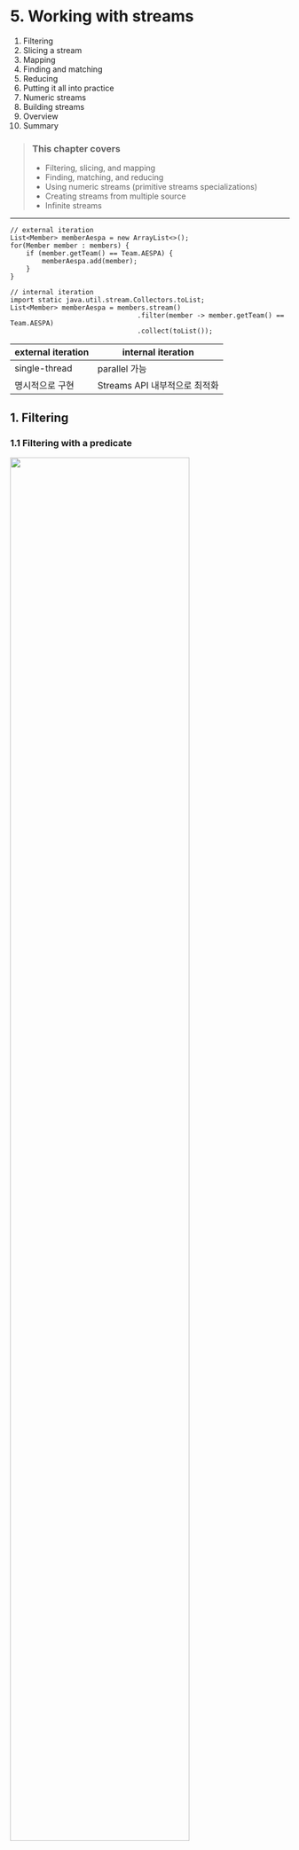 # 5. Working with streams

1. Filtering
2. Slicing a stream
3. Mapping
4. Finding and matching
5. Reducing
6. Putting it all into practice
7. Numeric streams
8. Building streams
9. Overview
10. Summary

> ### This chapter covers
> - Filtering, slicing, and mapping
> - Finding, matching, and reducing
> - Using numeric streams (primitive streams specializations)
> - Creating streams from multiple source
> - Infinite streams

---

````
// external iteration
List<Member> memberAespa = new ArrayList<>();
for(Member member : members) {
    if (member.getTeam() == Team.AESPA) {
        memberAespa.add(member);
    }
}

// internal iteration
import static java.util.stream.Collectors.toList;
List<Member> memberAespa = members.stream()
                                .filter(member -> member.getTeam() == Team.AESPA)
                                .collect(toList());
````

| external iteration | internal iteration    |
|--------------------|-----------------------|
| single-thread      | parallel   가능         |
| 명시적으로 구현           | Streams API 내부적으로 최적화 |

## 1. Filtering

### 1.1 Filtering with a predicate

<img src="img.png"  width="80%"/>

````
List<Member> memberIsDebut = members.stream()
                                    .filter(Member::isDebut)
                                    .collect(toList());
````

- `filter` : `Predicate`를 인수로 받아서 새로운 스트림을 반환
  - 반환 stream의 요소는 `Predicate`를 만족하는 원본 stream의 element

### 1.2 Filtering unique elements

<img src="img_1.png"  width="80%"/>

````
List<String> members = Arrays.asList("KARINA", "WINTER", "GISELLE", "NINGNING", "KARINA");

members.stream()
        .distinct()
        .forEach(System.out::println);
````

````bash
member = KARINA
member = WINTER
member = GISELLE
member = NINGNING
````

- `distinct` : 중복을 제거한 스트림을 반환
- `hashCode`, `equals`를 사용

## 2. Slicing a stream (Since Java 9)

- 특정 element를 drop하거나 skip 하는 방법

### 2.1 Slicing using a predicate

- `takeWhile()`, `dropWhile()`
- **이미 정렬된 stream에서 적합**

#### USING TAKEWHILE

- 크기가 큰 stream에 적합
- `Predicate` 에 부합한 조건이 아닌게 나올 때까지 요소를 반환

````
// fitler
List<Member> aespa1 = memberList.stream().filter(member -> {
    System.out.println("filter: " + member.getName());
    return member.getTeam() == Member.Team.AESPA;
}).toList();

// takeWhile
List<Member> aespa2 = memberList.stream().takeWhile(member -> {
    System.out.println("takeWhile: " + member.getName());
    return member.getTeam() == Member.Team.AESPA;
}).toList();
````

```bash
filter: karina
filter: winter
filter: gisele
filter: ningning
filter: irene
filter: seulgi
filter: wendy
filter: joy
filter: yeri
filter: hani
filter: hyerin
filter: minzi

takeWhile: karina
takeWhile: winter
takeWhile: gisele
takeWhile: ningning
takeWhile: irene
```

#### USING DROPWHILE

- `Predicate` 에 부합한 조건이 나올 때까지 요소를 제외
- **element가 무한대여도 사용 가능**
- `takeWhile`과 반대

````
List<Member> notAespa = memberList.stream().dropWhile(member -> {
    System.out.println("dropWhile: " + member.getName());
    return member.getTeam() == Member.Team.AESPA;
}).toList();
````

### 2.2 Truncating a stream

- `limit(n)` : size가 n인 stream 반환
- 순서 정렬에 상관없이 사용 가능

````
List<Member> aespaTwoMember = memberList.stream()
                                        .filter(member -> member.getTeam() == Member.Team.AESPA)
                                        .limit(2)
                                        .toList();
````

### 2.3 Skipping elements

- `skip(n)` : 시작 element부터 n개의 element를 버리고 반환
- n이 stream 사이즈보다 크면 빈 stream 반환

````
List<Member> aespaTwoMember = memberList.stream()
                                        .filter(member -> member.getTeam() == Member.Team.AESPA)
                                        .skip(2)
                                        .toList();
````

## 3. Mapping

- SQL `SELECT` 절에 컬럼을 지정하는 것과 유사
- `map()`, `flatMap()`

### 3.1 Applying a function to each element of a stream

- `map()` : function을 인수로 받아서 새로운 stream을 반환
  - function을 각 element에 적용한 결과로 구성된 stream 반환

````
List<String> memberNamesAespa = memberList.stream()
                                        .filter(member -> member.getTeam() == Member.Team.AESPA)
                                        .map(Member::getName)
                                        .toList();

// 멤버 이름의 글자수 출력
List<Integer> memberNameLengthAespa = memberList.stream()
                                                .filter(member -> member.getTeam() == Member.Team.AESPA)
                                                .map(Member::getName)
                                                .map(String::length)
                                                .toList();
````

### 3.2 Flattening streams

- `flatMap()` : `Function`을 인수로 받아서 새로운 stream을 반환
  - function을 각 element에 적용한 결과로 구성된 stream 반환
  - **각 function의 결과 stream을 하나의 stream으로 연결**

````
// 아래 words 배열에서 중복을 제거한 문자열을 반환하려함
// reuslt = ["H", "e", "l", "o", "W", "r", "d"]
String[] words = {"Hello", "World"};
````

#### ATTEMPT USING MAP AND ARAYS.STREAM

````
// 실패
List<Stream<String>> wordUnique = words.stream() // return : Stream<String>
                                        .map(word -> word.split("")) // return : Stream<String[]> 
                                        .map(Arrays::stream) // return : Stream<Stream<String>>
                                        .distinct()
                                        .toList();
````

#### USING FLATMAP

<img src="img_2.png"  width="80%"/>

````
List<String> wordUnique = words.stream() // return : Stream<String>
                                .map(word -> word.split("")) // return : Stream<String[]> 
                                .flatMap(Arrays::stream) // return : Stream<String>
                                .distinct()
                                .toList();
````

````
List<int[]> pairs = numbers1.stream()
                            .flatMap(i ->
                                    numbers2.stream()
                                            .filter(j -> (i + j) % 3 == 0)
                                            .map(j -> new int[]{i, j}))
                            .collect(toList());

List<int[]> pairs2 = new ArrayList<>();
for (int i : numbers1) {
    for (int j : numbers2) {
        pairs2.add(new int[]{i, j});
    }
}
````

## 4. Finding and matching

- `allMatch()`, `anyMatch()`, `nonMatch()`, `findFirst()`, `findAny()`
- short-circuiting operation : **stream의 일부 element만 확인하고 전체 stream을 확인하지 않아도 되는 operation**
  - 큰 사이즈의 stream에서는 성능 향상에 도움이 됨

### 4.1 Checking to see if a predicate matches at least one element

- `anyMatch()` : `Predicate`에 부합하는 element가 하나라도 있으면 `true` 반환
- terminal operation

````
if(memberList.stream().anyMatch(Member::getIsDebut)) {
  System.out.println("there is a debut member");
}
````

### 4.2 Checking to see if a predicate matches all elements

- `allMatch()` : `Predicate`에 부합하는 element가 모두 있으면 `true` 반환

````
if(memberList.stream().allMatch(Member::checkIsNotChild)) {
  System.out.println("there is a not child member");
}
````

#### NONEMATCH

- `noneMatch()` : `Predicate`에 부합하는 element가 하나도 없으면 `true` 반환

````
if (memberList.stream().noneMatch(Member::unknownTeam)) {
  System.out.println("there is no unknown team member");
}
````

### 4.3 Finding an element

- `findAny()` : stream에서 임의의 element를 반환
- short-circuiting operation
  - 조건에 맞는 element를 찾으면 바로 반환하고 stream을 종료

````
memberList.stream()
        .filter(member -> member.getTeam() == Member.Team.AESPA)
        .filter(Member::checkIsAdult)
        .findAny()
        .ifPresent(member -> System.out.println("member = " + member));
````

#### OPTIONAL IN A NUTSHELL

- `java.util.Optional` : `null`이 아닌 값을 포함하거나, 아니면 아무것도 포함하지 않을 수 있는 container object
- `isPresent()` : `Optional`이 값을 포함하면 `true` 반환
- `ifPresent(Consumer)` : `Optional`이 값을 포함하면 `Consumer`를 실행
- `get()` : `Optional`이 값을 포함하면 값을 반환, 아니면 `NoSuchElementException` 발생
- `orElse(T)` : `Optional`이 값을 포함하면 값을 반환, 아니면 `T`를 반환

### 4.4  Finding the first element

`findFirst()` : stream에서 첫 번째 element를 반환

````
memberList.stream()
        .filter(member -> member.getTeam() == Member.Team.NEW_JEANS)
        .findFirst()
        .ifPresent(member -> System.out.println("NEW_JEANS leader is" + member));
````

#### `findFirst()` vs `findAny()`

| method        | use case                       | parallel                                          |
|---------------|--------------------------------|---------------------------------------------------|
| `findFirst()` | stream의 첫번째 element            | 병렬 실행에 부적합<br/>병렬로 분산된 stream의 첫번째 element 선별 어려움 |
| `findAny()`   | 순서에 상관없이 가장 접근이 빠른 첫번쨰 element | 유용                                                |

## 5. Reducing

- intermediate operation, terminal operation
- terminal operation > reduction operation : collection의 모든 element를 처리해서 값을 도출하는 operation
- e.g. `sum()`, `max()`, `min()`, `count()`

### 5.1 Summing the elements

<img src="img_3.png"  width="80%"/>

````
List<Integer> nubmers = List.of(4, 5, 3, 9);
int sum = nubmers.stream().reduce(0, (a, b) -> a + b);
int sum = nubmers.stream().reduce(0, Integer::sum);
// int sum = nubmers.stream().reduce(0, (a, b) -> Integer.sum(a, b));
````

- 0 : 초기값
- `BinaryOperator<T>` : 두 element를 조합해서 하나의 값을 반환하는 functional interface
- 순차적으로 stream의 element를 하나씩 처리하면서 누적된 값을 반환
  1. 0 + 4
  2. 4 + 5
  3. 5 + 3
  4. 8 + 9
  5. return : 17

#### NO INITIAL VALUE

````
Optional<Integer> sum = nubmers.stream().reduce((a, b) -> (a + b));
````

- `Optional` : stream이 비었으면 null 반환

### 5.2 Maximum and minimum

<img src="img_4.png"  width="80%"/>

````
Optional<Integer> max = nubmers.stream().reduce(Integer::max);
Optional<Integer> min = nubmers.stream().reduce(Integer::min);
// Optional<Integer> max = nubmers.stream().reduce((a, b) -> Integer.max(a, b));
// Optional<Integer> min = nubmers.stream().reduce((a, b) -> Integer.min(a, b));
````

### Benefit of the reduce and parallelism

````
int sum = numbers.parallelStream().reduce(0, Integer::sum);
````

- reduce : parallel을 쉽게 작성할 수 있음
- 기존에는 파티션을 나누고, 각 파티션의 합을 계산한 다음에 합을 계산하는 과정을 거쳐야 함
- mutable-accumulator pattern : `sum` 변수에 누산해가는 방식
  - `sum` 변수를 공유하면서 병렬로 실행할 때 문제가 발생할 수 있음

### Stream operations : stateless vs stateful

| operation                         | 특징                                                                                                            | 병렬  | 예시                                       | 
|-----------------------------------|---------------------------------------------------------------------------------------------------------------|-----|------------------------------------------|
| stateless operation <br/>(무상태 연산) | 각 element를 독립적으로 처리                                                                                           | 적합  | `map()`, `filter()`                      |
| stateful operation <br/>(유상태 연산)  | 여러 element를 건너뛰거나 element를 하나의 값으로 누적<br/>stream의 크기가 크거나 무한일 때 성능 문제 발생<br/>e.g. 정렬 작업 시 모든 element가 버퍼링되어야함 | 부적합 | `distinct()`, `sort()`, `sum()`, `max()` |

### Intermediate and terminal operations

| Type                                  | Operation   | Return type   | Type/functional interface used | Function descriptor |
|---------------------------------------|-------------|---------------|--------------------------------|---------------------|
| Intermediate                          | `filter`    | `Stream<T>`   | `Predicate<T>`                 | `T -> boolean`      |
| Intermediate                          | `takeWhile` | `Stream<T>`   | `Predicate<T>`                 | `T -> boolean`      |
| Intermediate                          | `dropWhile` | `Stream<T>`   | `Predicate<T>`                 | `T -> boolean`      |
| Intermediate                          | `map`       | `Stream<R>`   | `Function<T, R>`               | `T -> R`            |
| Intermediate                          | `flatMap`   | `Stream<R>`   | `Function<T, Stream<R>>`       | `T -> Stream<R>`    |
| Intermediate<br/>(stateful-unbounded) | `distinct`  | `Stream<T>`   | `none`                         |                     |
| Intermediate<br/>(stateful-unbounded) | `skip`      | `Stream<T>`   | `long`                         |                     |
| Intermediate<br/>(stateful-bounded)   | `limit`     | `Stream<T>`   | `long`                         |                     |
| Intermediate<br/>(stateful-bounded)   | `sorted`    | `Stream<T>`   | `Comparator<T>`                | `T, T -> int`       |
| Terminal                              | `anyMatch`  | `boolean`     | `Predicate<T>`                 | `T -> boolean`      |
| Terminal                              | `noneMatch` | `boolean`     | `Predicate<T>`                 | `T -> boolean`      |
| Terminal                              | `allMatch`  | `boolean`     | `Predicate<T>`                 | `T -> boolean`      |
| Terminal                              | `findAny`   | `Optional<T>` | `none`                         |                     |
| Terminal                              | `findFirst` | `Optional<T>` | `none`                         |                     |
| Terminal                              | `forEach`   | `void`        | `Consumer<T>`                  | `T -> void`         |
| Terminal                              | `collect`   | `R`           | `Collector<T, A, R>`           | `none`              |
| Terminal                              | `count`     | `long`        | `none`                         |                     |
| Terminal<br/>(stateful-bounded)       | `reduce`    | `Optional<T>` | `BinaryOperator<T>`            | `T, T -> T`         |

## 6. Putting it all into practice

1. Find all transactions in the year 2011 and sort them by value (small to high).
2. What are all the unique cities where the traders work?
3. Find all traders from Cambridge and sort them by name.
4. Return a string of all traders’ names sorted alphabetically.
5. Are any traders based in Milan?
6. Print the values of all transactions from the traders living in Cambridge.
7. What’s the highest value of all the transactions?
8. Find the transaction with the smallest value.

### 6.1 The domain: Traders and Transactions

<details>
<summary>실습 코드 : 예제에 사용할 클래스 `Trader`, `Transaction`</summary>

````java
public class Trader {
    private final String name;
    private final String city;

    public Trader(String n, String c) {
        this.name = n;
        this.city = c;
    }

    public String getName() {
        return this.name;
    }

    public String getCity() {
        return this.city;
    }

    public String toString() {
        return "Trader:" + this.name + " in " + this.city;
    }
}


public class Transaction {
    private final Trader trader;
    private final int year;
    private final int value;

    public Transaction(Trader trader, int year, int value) {
        this.trader = trader;
        this.year = year;
        this.value = value;
    }

    public Trader getTrader() {
        return this.trader;
    }

    public int getYear() {
        return this.year;
    }

    public int getValue() {
        return this.value;
    }

    public String toString() {
        return "{" + this.trader + ", " +
                "year: " + this.year + ", " +
                "value:" + this.value + "}";
    }
}

````

````
Trader raoul = new Trader("Raoul", "Cambridge");
    Trader mario = new Trader("Mario", "Milan");
    Trader alan = new Trader("Alan", "Cambridge");
    Trader brian = new Trader("Brian", "Cambridge");
    List<Transaction> transactions = Arrays.asList(
                                          new Transaction(brian, 2011, 300),
                                          new Transaction(raoul, 2012, 1000),
                                          new Transaction(raoul, 2011, 400),
                                          new Transaction(mario, 2012, 710),
                                          new Transaction(mario, 2012, 700),
                                          new Transaction(alan, 2012, 950));
}

````

</details>

### 6.2 Solutions

````
// 1. Find all transactions in the year 2011 and sort them by value (small to high).
List<Transaction> sol1 = transactions.stream()
                                    .filter(t -> t.getYear() == 2011)
                                    .sorted(Comparator.comparing(Transaction::getValue))
                                    .collect(Collectors.toList());

// 2. What are all the unique cities where the traders work?
List<String> sol2 = transactions.stream()
                                .map(t -> t.getTrader().getCity())
                                .distinct()
                                .collect(toList());
                                
// 3. Find all traders from Cambridge and sort them by name.
List<Trader> sol3 = transactions.stream()
                                .map(t -> t.getTrader())
                                .filter(trader -> trader.getCity().equals("Cambridge"))
                                .distinct()
                                .sorted(Comparator.comparing(Trader::getName))
                                .collect(toList());
                                                       
// 4. Return a string of all traders’ names sorted alphabetically.
String sol4 = transactions.stream()
                          .map(t -> t.getTrader().getName())
                          .distinct()
                          .sorted()
                          .reduce("", (n1, n2) -> n1 + " " + n2);

String sol4Better = transactions.stream().map(transaction -> transaction.getTrader().getName())
                                        .distinct()
                                        .sorted()
                                        .collect(joining());

// 5. Are any traders based in Milan?
Boolean sol5 = transactions.stream()
                            .anyMatch(t -> t.getTrader().getCity().equals("Milan"));  
                            
// 6. Print the values of all transactions from the traders living in Cambridge.
transactions.stream()
            .forEach(t -> {
                if (t.getTrader().getCity().equals("Cambridge"))
                    System.out.println(t.getValue());
            });
            
// 가동성 up
transactions.stream()
            .filter(t -> t.getTrader().getCity().equals("Cambridge"))
            .map(Transaction::getValue)
            .forEach(System.out::println);

// 7. What’s the highest value of all the transactions?
Optional<Integer> sol7 = transactions.stream()
                                      .map(Transaction::getValue)
                                      .reduce(Integer::max);

// 8. Find the transaction with the smallest value.
Optional<Transaction> sol8 = transactions.stream()
        .reduce((t1, t2) ->
                t1.getValue() < t2.getValue() ? t1 : t2
        );
        
Optional<Transaction> sol8Better = transactions.stream()
                                                .min(Comparator.comparing(Transaction::getValue));
````

## 7. Numeric streams

````
int ageTotal = members.stream()
                       .map(Member::getAge)
                        .reduce(0, Integer::sum);  
````

- `reduce`로 합계를 구하면,
  - unboxing 필요
  - 가독성 별로
- **primitive stream specializations** : number로 된 Stream에 특화

### 7.1 Primitive stream specialization

- `IntStream`, `DoubleStream`, `LongStream`
- boxing 비용 없음
- numberic stream을 다루는 특화된 메서드 제공 e.g. `sum()`, `max()`, `min()`, `average()`
- object stream으로 다시 convert 가능

#### MAPPING TO A NUMERIC STREAM

- `mapToInt()`, `mapToDouble()`, `mapToLong()`
- specialized stream을 리턴

````
int ageTotal = members.stream() // Return : Stream<Member>
                       .mapToInt(Member::getAge) // Return : IntStream, not Stream<Integer>
                       .sum();  
````

#### COMVERTING BACK TO A STREAM OF OBJECTS

- nonspecialized stream으로 다시 convert 가능
- `boxed()`

````
IntStream intStream = members.stream()
                             .mapToInt(Member::getAge);
Stream<Integer> stream = intStream.boxed();
````

#### DEFAULT VALUES : OptionalInt

- `OptionalInt`, `OptionalDouble`, `OptionalLong`
- 각 specialized stream에 대응하는 container
- 값이 없을 수도 있고, 0일 수도 있음

````
OptionalInt maxAge = members.stream()
                            .mapToInt(Member::getAge)
                            .max();

int maxAge = maxAge.orElse(-1);
````

### 7,2 Numeric ranges

- `range()`, `rangeClosed()` : 범위를 활용해서 숫자 스트림을 만들 수 있음
  - `range()` : 배타적
  - `rangeClosed()` : 배타적 X

````
IntStream evenNumbers = IntStream.rangeClosed(1, 100)
                                 .filter(n -> n % 2 == 0);
                                 
System.out.println(evenNumbers.count()); // 50개의 짝수 출력

IntStream evenNumbers = IntStream.range(1, 100)
                                 .filter(n -> n % 2 == 0);
                                 
System.out.println(evenNumbers.count()); // 49개의 짝수 출력
````

### 7.3 Putting numerical streams into practice : Pythagorean triples

#### PYTHAGOREAN TRIPLES

- 피타고라스 정리 : a^2 + b^2 = c^2
- e.g. (3, 4, 5)일 떄, 3^2 + 4^2 = 5^2
- 피타고라스 정리를 만족하는 (a, b, c) 쌍은 **무한함**

#### REPRESENTING A TRIPLE

````
int[] triples = new int[]{3, 4, 5}; // (3, 4, 5)를 표현하는 배열
````

#### FILTTERING GOOD COMBINATIONS

(a, b)가 주어졌을 때, 올바른 조합인지 확인하는 방법

````
filter(b -> Math.sqrt(a*a + b*b) % 1 == 0)
````

#### GENERATING TRIPLES

````
stream.filter(b -> Math.sqrt(a*a + b*b) % 1 == 0)
      .map(b -> new int[]{a, b, (int) Math.sqrt(a*a + b*b)});
````

#### GENERATING B VALUES

````
IntStream.rangeClosed(1, 100) // return : IntStream
          .filter(b -> Math.sqrt(a*a + b*b) % 1 == 0)
          .boxed() // return : Stream<Integer>
          .map(b -> new int[]{a, b, (int) Math.sqrt(a*a + b*b)}); // return : Stream<int[]>
````

#### GENERATING A VALUES

````
Stream<int[]> pythagoreanTriples1 =
        IntStream.rangeClosed(1, 100).boxed() // return : Stream<Integer> 1, 2, 3, ..., 100
                 .flatMap(a -> IntStream.rangeClosed(a, 100) // return : IntStream 1, 2, 3, ..., 100
                                        .filter(b -> Math.sqrt(a*a + b*b) % 1 == 0) // return : IntStream, 피타고라스 정리를 만족하는 b
                                        .mapToObj(b -> new int[]{a, b, (int) Math.sqrt(a*a + b*b)}));
````

#### RUNNING THE CODE

````
pythagoreanTriples1.limit(5)
                   .forEach(t -> System.out.println(t[0] + ", " + t[1] + ", " + t[2]));
````

```bash
3, 4, 5
5, 12, 13
6, 8, 10
...
```

#### CAN WE DO BETTER?

- `pythagoreanTriples1` 은 제곱근 계산 `Math.sqrt(a*a + b*b)`을 2번 하고 있음
- `maptObj()` -> `filter()` 순서로 변경

````
Stream<double[]> pythagoreanTriples2 = 
  IntStream.rangeClosed(1, 100).boxed()
        .flatMap(a -> IntStream.rangeClosed(a, 100)
                                .mapToObj(b -> new double[]{a, b, Math.sqrt(a * a + b * b)})
                                .filter(t -> t[2] % 1 == 0));
````

## 8. Building streams

### 8.1 Streams from values

- `Stream.of()`
- 파라미터로 전달된 값들을 가지는 스트림을 만듦

````
Stream<String> streamAespa = Stream.of("Karina", "Winter", "Giselle", "Ningning");
stream.map(String::toUpperCase)
      .forEach(System.out::println);
      
Stream<String> emptyStream = Stream.empty();
````

### 8.2 Streams from nullable (Since Java 9)

- nullable object로부터 stream 생성
- `Stream.ofNullable()`

````
String nullalbeStr = System.getProperty("user.nameList");
Stream<String> stream = nullalbeStr == null ? Stream.empty() : Stream.of(nullalbeStr);

// ofNullable() 사용
Stream<String> stream = Stream.ofNullable(System.getProperty("user.nameList"));

// flatMap() 이랑 같이 사용
Stream<String> stream = Stream.of("user.memberAespa", "user.memberRedVelvet", "user.memberNewJeans")
                              .flatMap(s -> Stream.ofNullable(System.getProperty(s)));
````

### 8.3 Streams from arrays

- `Arrays.stream()`
- 배열로부터 stream 생성

````
int[] numbers = {2, 3, 5, 7, 11, 13};
int sum = Arrays.stream(numbers).sum();
````

### 8.4 Streams from files

- Java NIO API : I/O 명령 실행, e.g. 파일 읽기, 쓰기, 삭제 등
- Streams API 사용시 적합
- `java.nio.file.Files` 의 메서드들이 stream을 반환
  - e.g. `Files.list()`, `Files.find()`, `Files.lines()`, `Files.walk()`

````
/*
memberNameList.txt 예시

Karina Winter Giselle Ningning
Wendy Irene Seulgi Joy Yeri
Karina Giselle
Irene Seulgi Joy Yeri
...
*/

long cntUniqueMemberName = 0;
try(Stream<String> lines = Files.lines(Paths.get("memberNameList.txt"), Charset.defaultCharset())) {
    cntUniqueMemberName = lines.flatMap(line -> Arrays.stream(line.split(" ")))
                               .distinct()
                               .count();
} catch (IOException e) {
    e.printStackTrace();
}

````

### 8.5 Streams from functions : creating infinite streams!

- `Stream.iterate()`, `Stream.generate()` : function으로부터 stream 생성
- infinite stream 생성 가능
- **unbounded** : 계산 범위에 제한이 없음, Collection과의 차이점

#### ITERATE

- `iterate()` : initial value와 `UnaryOperator<T>`를 인자로 받음
- `UnaryOperator<T>`의 lamda에 이전 element를 넘겨줌

````
Stream.iterate(0, n -> n + 2)
      .limit(10)
      .forEach(System.out::println);
      
// since java 9
// iterate()의 두번째 인자로 Predicate<T>를 받음

Stream.iterate(0, n -> n < 100, n -> n + 2) // 100보다 작은 짝수
      .forEach(System.out::println); 

// takeWhile() 로 대체 가능
Stream.iterate(0, n -> n + 2)
      .takeWhile(n -> n < 100) 
      .forEach(System.out::println);

// filter()로 불가능
Stream.iterate(0, n -> n + 2)
      .filter(n -> n < 100) // 무한
      .forEach(System.out::println);
````

#### GENERATE

- `generate()` : `Supplier<T>`를 인자로 받음
- **`Supplier`는 stateless한 것이 좋음**
  - stateeful은 병렬 처리에 적합하지 않음

````
Stream.generate(Math::random)
      .limit(5)
      .forEach(System.out::println);
      
IntStream numberOnes = IntStream.generate(() -> 1);
IntStream numberTwos = IntStream.generate(new IntSupplier() {
    @Override
    public int getAsInt() {
        return 2;
    }
}); // stateful : 익명 클래스는 field를 가질 수 있음
````

### staeless vs stateful (e.g. Fibonacci sequence)

- stateless : 이전 element를 알 필요가 없음
- stateful : 이전 element를 알아야 함

````
// stateless
Stream.iterate(new int[]{0, 1}, (e) -> new int[]{e[1], e[0] + e[1]})
        .limit(20)
        .forEach(t -> System.out.println("(" + t[0] + "," + t[1] + ")"));
        
// stateful
IntSupplier fib = new IntSupplier(){
  private int previous = 0;
  private int current = 1;
  
  @Override
  public int getAsInt(){
    int oldPrevious = this.previous;
    int nextValue = this.previous + this.current;
    this.previous = this.current;
    this.current = nextValue;
    return oldPrevious;
 }
};

IntStream.generate(fib).limit(10).forEach(System.out::println);
````

## 9. Overview

streams은 복잡한 데이터 처리를 간단하게 구현할 수 있게 해줌

## 10. Summary

- Streams API는 복잡한 data 처리 query를 할 수 있게 해줌
- filter & slicing : `filter()`, `distinct()`, `takewhile()`(java 9), `dropwhile()`(java 9), `skip()`, `limit()`
- `takewhile()`과 `dropwhile()`은 정렬 되어있는 Stream에서 `filter()`보다 효율적
- extract & transform : `map()`, `flatMap()`
- find & search : `findFirst()`, `findAny()`, `anyMatch()`, `allMatch()`, `noneMatch()`
- short-circuiting : 탐색이 완료되면 연산을 마치고 stream을 닫음
- element에 대한 반복적인 연산으로 단일 결과 만들기 : `reduce()` e.g. `sum()`, `max()`, `min()`
- stateless vs stateful
  - stateless :  : `filter()`, `map()`
  - stateful : `reduce()`, `sorted()`, `distinct()`
- primitive specilization stremas : `IntStream`, `LongStream`, `DoubleStream`
- Streams는 collection, values, arrays, files, functions로부터 생성 가능
  - function : `iterate()`, `generate()`
- infinite stream 생성 가능
  - 연산이 실행될 때까지 생성을 미루기 때문에 가능
  - `limit()`으로 제한 가능